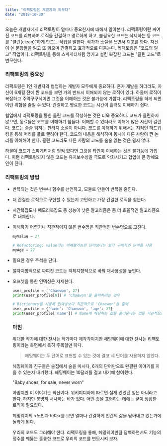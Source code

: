 ```yaml
---
title: "리팩토링은 개발자의 의무다"
date: "2018-10-30"
---
```


오늘은 개발자에게 리팩토링이 얼마나 중요한지에 대해서 알아본다. 리팩토링이란 짜여진 코드를 리뷰하며 로직을 간결하고 명료하게 하고, 불필요한 코드는 삭제하는 등 코드를 "클린(clean)"하게 만드는 작업을 말한다. 작가가 소설을 쓰면서 퇴고를 한다. 자신이 쓴 문장들을 읽고 또 읽으며 간결하고 효과적으로 다듬는다. 리팩토링은 "코드의 탈고" 작업이다. 리팩토링을 통해 스파게티처럼 엉키고 설킨 복잡한 코드는 "클린 코드"로 변모한다.


### 리팩토링의 중요성
리팩토링은 1인 개발자와 협업하는 개발자 모두에게 중요하다. 혼자 개발을 하더라도, 자신이 6개월 전에 짠 코드를 보면 거의 반드시 이해되지 않는 로직이 있다. 하물며 로직이 복잡하고 주먹구구식이면 그것을 이해하는 것은 불가능에 가깝다. 리팩토링을 하게 되면 이런 위험을 줄일 수 있다. 간결하고 명료한 코드는 시간이 흘러도 이해하기 쉽다.

협업에서 리팩토링을 통한 클린 코드를 작성하는 것은 더욱 중요하다. 코드가 클린하지 않으면, 동료들은 코드를 이해하기 힘들다. 이해할 수 있더라도 이해에 많은 시간이 걸린다. 코드는 술술 읽히는 판타지 소설이 아니다. 코드를 이해하기 위해서는 지적인 하드워킹을 통해 머리를 풀로 굴려야 한다. 코드의 내용을 해석하며 동시에 다른 사람이 짠 논리를 이해해야 한다. 클린 코드라도 다른 사람의 코드를 술술 읽는 것은 쉽지 않다.

하물며 코드가 스파게티처럼 엉켜 있다면 그것을 타인이 이해하는 것은 불가능에 가깝다. 이런 리팩토링되지 않은 코드는 유지보수성을 극도로 악화시키고 협업에 큰 장애요인이 된다.


### 리팩토링의 방법
- 반복되는 것은 변수나 함수를 선언하고, 모듈로 만들어 반복을 줄인다.
- 더 간결한 로직으로 구현할 수 있는지 고민하고 가장 간결한 로직을 찾는다.
- 시간복잡도나 메모리복잡도 등 성능이 낮은 알고리즘은 좀 더 효율적인 알고리즘으로 대체한다.
- 이해하기 어렵거나 직관적이지 않은 변수명은 직관적인 변수명으로 고친다.
  ```python
  myValue = 27

  # Refactoring: value라는 이해불가능한 단어보다는 보다 구체적인 단어를 사용
  myAge = 27
  ```
- 필요한 경우 주석을 단다.
- 절차지향적으로 짜여진 코드는 객체지향적으로 바꿔 재사용성을 높인다.
- 오프셋을 통한 인덱싱은 자제한다.
  ```python
  user_profile = ['Chaewon', 27]
  print(user_profile[0]) # 'Chaewon'을 출력하려는 경우

  # Dictionary를 사용해 인덱싱보다 직관적으로 'Chaewon'을 출력
  user_profile = {'name': 'Chaewon', 'age': 27}
  print(user_profile['name']) # Name에 해당하는 값을 불러온다는 것을 직관적으로 확인 가능
  ```

  ### 마침
  위대한 작가에 대한 찬사는 작가마다 제각각이지만 헤밍웨이에 대한 찬사는 리팩토링이라는 측면에서 특히 주목할만 하다.

  > 헤밍웨이는 두 단어로 표현할 수 있는 것에 결코 세 단어를 사용하지 않았다.

  헤밍웨이와 친구들은 술집에서 술을 마시다, 6개의 단어만으로 완결된 이야기를 지을 수 있는지 내기했다. 헤밍웨이는 10달러를 걸고 내기에 참여했다.

  "Baby shoes, for sale, never worn"
  
  아쉽지만 이 이야기는 픽션이다. 위키피디아에 따르면 실제 있었던 일은 아니라고 한다. 하지만 분명히 시사하는 바가 있다. 어떤 것을 표현하는 데에는 굳이 장황한 로직이 필요없다.

  헤밍웨이의 <노인과 바다>를 보면 얼마나 간결하게 인간의 삶을 담아내고 있는가에 놀라게 된다.
  
  우리의 코드도 그러해야 한다. 리팩토링을 통해, 헤밍웨이만큼 담백하면서도 기능의 정수를 꿰뚫는 훌륭한 코드로 우리의 코드를 변모시켜 보자.